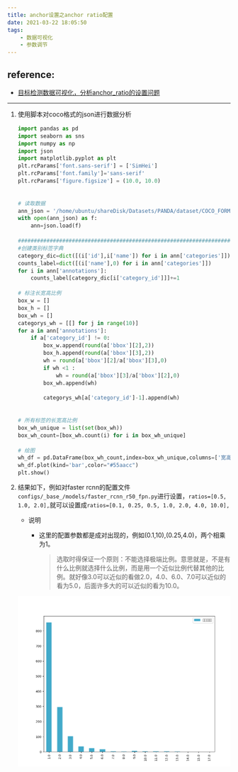 ```yaml
---
title: anchor设置之anchor ratio配置
date: 2021-03-22 18:05:50
tags: 
    - 数据可视化
    - 参数调节
---
```


## reference:
- [目标检测数据可视化，分析anchor_ratio的设置问题](https://zhuanlan.zhihu.com/p/108885033)
---
1. 使用脚本对coco格式的json进行数据分析

   ```python
   import pandas as pd
   import seaborn as sns
   import numpy as np
   import json
   import matplotlib.pyplot as plt
   plt.rcParams['font.sans-serif'] = ['SimHei']
   plt.rcParams['font.family']='sans-serif'
   plt.rcParams['figure.figsize'] = (10.0, 10.0)
   
   
   # 读取数据
   ann_json = '/home/ubuntu/shareDisk/Datasets/PANDA/dataset/COCO_FORMAT/vehicle_train_val.json'
   with open(ann_json) as f:
       ann=json.load(f)
   
   #################################################################################################
   #创建类别标签字典
   category_dic=dict([(i['id'],i['name']) for i in ann['categories']])
   counts_label=dict([(i['name'],0) for i in ann['categories']])
   for i in ann['annotations']:
       counts_label[category_dic[i['category_id']]]+=1
   
   # 标注长宽高比例
   box_w = []
   box_h = []
   box_wh = []
   categorys_wh = [[] for j in range(10)]
   for a in ann['annotations']:
       if a['category_id'] != 0:
           box_w.append(round(a['bbox'][2],2))
           box_h.append(round(a['bbox'][3],2))
           wh = round(a['bbox'][2]/a['bbox'][3],0)
           if wh <1 :
               wh = round(a['bbox'][3]/a['bbox'][2],0)
           box_wh.append(wh)
   
           categorys_wh[a['category_id']-1].append(wh)
   
   
   # 所有标签的长宽高比例
   box_wh_unique = list(set(box_wh))
   box_wh_count=[box_wh.count(i) for i in box_wh_unique]
   
   # 绘图
   wh_df = pd.DataFrame(box_wh_count,index=box_wh_unique,columns=['宽高比数量'])
   wh_df.plot(kind='bar',color="#55aacc")
   plt.show()
   ```

2. 结果如下，例如对faster rcnn的配置文件```configs/_base_/models/faster_rcnn_r50_fpn.py```进行设置，```ratios=[0.5, 1.0, 2.0],```就可以设置成```ratios=[0.1, 0.25, 0.5, 1.0, 2.0, 4.0, 10.0],```

   - 说明

     - 这里的配置参数都是成对出现的，例如(0.1,10),(0.25,4.0)，两个相乘为1。

       > 选取时得保证一个原则：不能选择极端比例。意思就是，不是有什么比例就选择什么比例，而是用一个近似比例代替其他的比例。就好像3.0可以近似的看做2.0，4.0、6.0、7.0可以近似的看为5.0，后面许多大的可以近似的看为10.0。

   ![结果图像](/img/article/result_anchor_ratio.png)